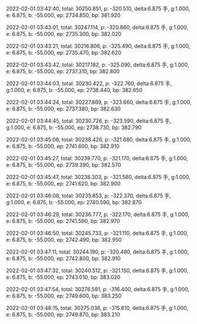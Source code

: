2022-02-01 03:42:40, total: 30250.851, p: -320.510, delta:6.875 手, g:1.000, e: 6.875, b: -55.000, ep: 2734.850, bp: 381.920

2022-02-01 03:43:01, total: 30247.114, p: -320.860, delta:6.875 手, g:1.000, e: 6.875, b: -55.000, ep: 2735.300, bp: 382.020

2022-02-01 03:43:21, total: 30216.806, p: -325.490, delta:6.875 手, g:1.000, e: 6.875, b: -55.000, ep: 2735.470, bp: 382.620

2022-02-01 03:43:42, total: 30217.182, p: -325.090, delta:6.875 手, g:1.000, e: 6.875, b: -55.000, ep: 2737.310, bp: 382.800

2022-02-01 03:44:03, total: 30230.422, p: -322.760, delta:6.875 手, g:1.000, e: 6.875, b: -55.000, ep: 2738.440, bp: 382.650

2022-02-01 03:44:24, total: 30227.869, p: -323.660, delta:6.875 手, g:1.000, e: 6.875, b: -55.000, ep: 2737.380, bp: 382.630

2022-02-01 03:44:45, total: 30230.726, p: -323.590, delta:6.875 手, g:1.000, e: 6.875, b: -55.000, ep: 2738.730, bp: 382.790

2022-02-01 03:45:06, total: 30238.426, p: -321.680, delta:6.875 手, g:1.000, e: 6.875, b: -55.000, ep: 2741.600, bp: 382.910

2022-02-01 03:45:27, total: 30239.770, p: -321.170, delta:6.875 手, g:1.000, e: 6.875, b: -55.000, ep: 2739.390, bp: 382.570

2022-02-01 03:45:47, total: 30238.303, p: -321.580, delta:6.875 手, g:1.000, e: 6.875, b: -55.000, ep: 2741.620, bp: 382.900

2022-02-01 03:46:08, total: 30235.853, p: -322.370, delta:6.875 手, g:1.000, e: 6.875, b: -55.000, ep: 2740.590, bp: 382.870

2022-02-01 03:46:29, total: 30236.777, p: -322.170, delta:6.875 手, g:1.000, e: 6.875, b: -55.000, ep: 2741.590, bp: 382.970

2022-02-01 03:46:50, total: 30245.733, p: -321.110, delta:6.875 手, g:1.000, e: 6.875, b: -55.000, ep: 2742.490, bp: 382.950

2022-02-01 03:47:11, total: 30244.190, p: -320.480, delta:6.875 手, g:1.000, e: 6.875, b: -55.000, ep: 2742.800, bp: 382.910

2022-02-01 03:47:32, total: 30240.512, p: -321.150, delta:6.875 手, g:1.000, e: 6.875, b: -55.000, ep: 2743.010, bp: 383.020

2022-02-01 03:47:54, total: 30276.591, p: -316.400, delta:6.875 手, g:1.000, e: 6.875, b: -55.000, ep: 2749.600, bp: 383.250

2022-02-01 03:48:15, total: 30275.036, p: -315.810, delta:6.875 手, g:1.000, e: 6.875, b: -55.000, ep: 2749.870, bp: 383.210